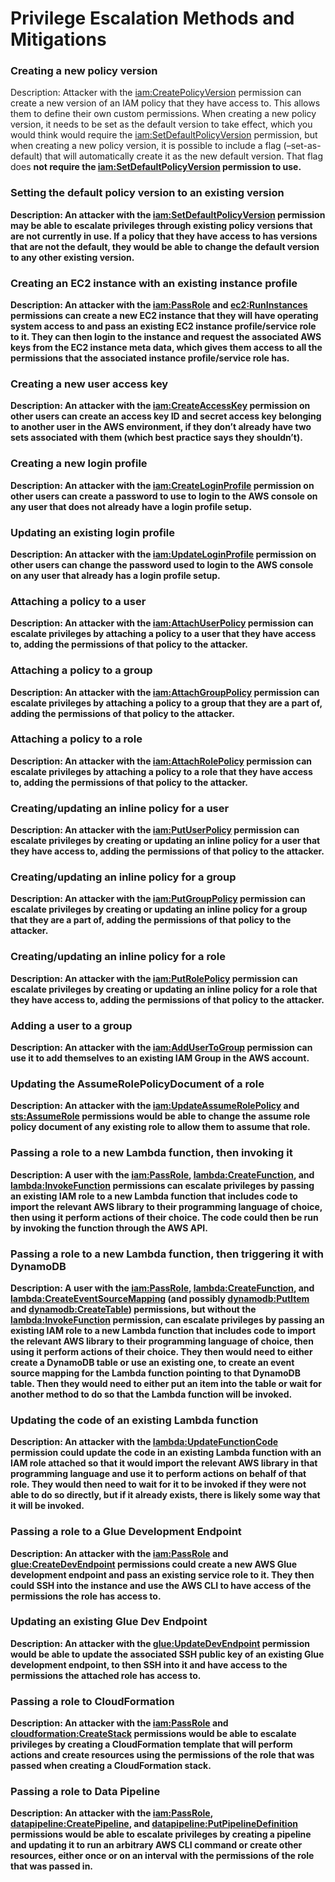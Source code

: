 # Privilege Escalation Methods and Mitigations

### Creating a new policy version

Description: Attacker with the <u>iam:CreatePolicyVersion</u> permission can create a new version of an IAM policy that they have access to. This allows them to define their own custom permissions. When creating a new policy version, it needs to be set as the default version to take effect, which you would think would require the <u>iam:SetDefaultPolicyVersion</u> permission, but when creating a new policy version, it is possible to include a flag (–set-as-default) that will automatically create it as the new default version. That flag does <strong>not  require the <u>iam:SetDefaultPolicyVersion</u> permission to use.

### Setting the default policy version to an existing version

Description: An attacker with the <u>iam:SetDefaultPolicyVersion</u> permission may be able to escalate privileges through existing policy versions that are not currently in use. If a policy that they have access to has versions that are not the default, they would be able to change the default version to any other existing version.

### Creating an EC2 instance with an existing instance profile

Description: An attacker with the <u>iam:PassRole</u> and <u>ec2:RunInstances</u> permissions can create a new EC2 instance that they will have operating system access to and pass an existing EC2 instance profile/service role to it. They can then login to the instance and request the associated AWS keys from the EC2 instance meta data, which gives them access to all the permissions that the associated instance profile/service role has.

### Creating a new user access key

Description: An attacker with the <u>iam:CreateAccessKey</u> permission on other users can create an access key ID and secret access key belonging to another user in the AWS environment, if they don’t already have two sets associated with them (which best practice says they shouldn’t).

### Creating a new login profile

Description: An attacker with the <u>iam:CreateLoginProfile</u> permission on other users can create a password to use to login to the AWS console on any user that does not already have a login profile setup.

### Updating an existing login profile

Description: An attacker with the <u>iam:UpdateLoginProfile</u> permission on other users can change the password used to login to the AWS console on any user that already has a login profile setup.

### Attaching a policy to a user

Description: An attacker with the <u>iam:AttachUserPolicy</u> permission can escalate privileges by attaching a policy to a user that they have access to, adding the permissions of that policy to the attacker.

### Attaching a policy to a group

Description: An attacker with the <u>iam:AttachGroupPolicy</u> permission can escalate privileges by attaching a policy to a group that they are a part of, adding the permissions of that policy to the attacker.

### Attaching a policy to a role

Description: An attacker with the <u>iam:AttachRolePolicy</u> permission can escalate privileges by attaching a policy to a role that they have access to, adding the permissions of that policy to the attacker.

### Creating/updating an inline policy for a user

Description: An attacker with the <u>iam:PutUserPolicy</u> permission can escalate privileges by creating or updating an inline policy for a user that they have access to, adding the permissions of that policy to the attacker.

### Creating/updating an inline policy for a group

Description: An attacker with the <u>iam:PutGroupPolicy</u> permission can escalate privileges by creating or updating an inline policy for a group that they are a part of, adding the permissions of that policy to the attacker.

### Creating/updating an inline policy for a role

Description: An attacker with the <u>iam:PutRolePolicy</u> permission can escalate privileges by creating or updating an inline policy for a role that they have access to, adding the permissions of that policy to the attacker.

### Adding a user to a group

Description: An attacker with the <u>iam:AddUserToGroup</u> permission can use it to add themselves to an existing IAM Group in the AWS account.

### Updating the AssumeRolePolicyDocument of a role

Description: An attacker with the <u>iam:UpdateAssumeRolePolicy</u> and <u>sts:AssumeRole</u> permissions would be able to change the assume role policy document of any existing role to allow them to assume that role.

### Passing a role to a new Lambda function, then invoking it

Description: A user with the <u>iam:PassRole</u>, <u>lambda:CreateFunction</u>, and <u>lambda:InvokeFunction</u> permissions can escalate privileges by passing an existing IAM role to a new Lambda function that includes code to import the relevant AWS library to their programming language of choice, then using it perform actions of their choice. The code could then be run by invoking the function through the AWS API.

### Passing a role to a new Lambda function, then triggering it with DynamoDB

Description: A user with the <u>iam:PassRole</u>, <u>lambda:CreateFunction</u>, and <u>lambda:CreateEventSourceMapping</u> (and possibly <u>dynamodb:PutItem</u> and <u>dynamodb:CreateTable</u>) permissions, but without the <u>lambda:InvokeFunction</u> permission, can escalate privileges by passing an existing IAM role to a new Lambda function that includes code to import the relevant AWS library to their programming language of choice, then using it perform actions of their choice. They then would need to either create a DynamoDB table or use an existing one, to create an event source mapping for the Lambda function pointing to that DynamoDB table. Then they would need to either put an item into the table or wait for another method to do so that the Lambda function will be invoked.

### Updating the code of an existing Lambda function

Description: An attacker with the <u>lambda:UpdateFunctionCode</u> permission could update the code in an existing Lambda function with an IAM role attached so that it would import the relevant AWS library in that programming language and use it to perform actions on behalf of that role. They would then need to wait for it to be invoked if they were not able to do so directly, but if it already exists, there is likely some way that it will be invoked.


### Passing a role to a Glue Development Endpoint

Description: An attacker with the <u>iam:PassRole</u> and <u>glue:CreateDevEndpoint</u> permissions could create a new AWS Glue development endpoint and pass an existing service role to it. They then could SSH into the instance and use the AWS CLI to have access of the permissions the role has access to.

### Updating an existing Glue Dev Endpoint

Description: An attacker with the <u>glue:UpdateDevEndpoint</u> permission would be able to update the associated SSH public key of an existing Glue development endpoint, to then SSH into it and have access to the permissions the attached role has access to.

### Passing a role to CloudFormation

Description: An attacker with the <u>iam:PassRole</u> and <u>cloudformation:CreateStack</u> permissions would be able to escalate privileges by creating a CloudFormation template that will perform actions and create resources using the permissions of the role that was passed when creating a CloudFormation stack.

### Passing a role to Data Pipeline

Description: An attacker with the <u>iam:PassRole</u>, <u>datapipeline:CreatePipeline</u>, and <u>datapipeline:PutPipelineDefinition</u> permissions would be able to escalate privileges by creating a pipeline and updating it to run an arbitrary AWS CLI command or create other resources, either once or on an interval with the permissions of the role that was passed in.
